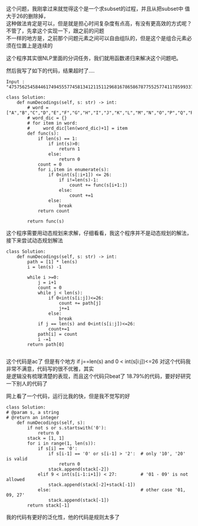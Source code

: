 这个问题，我刚拿过来就觉得这个是一个求subset的过程，并且从把subset中 值大于26的删除掉，\
这种做法肯定是可以，但是就是担心时间复杂度有点高，有没有更高效的方式呢？ 不管了，先拿这个实现一下，跟之前的问题\
不一样的地方是，之前那个问题元素之间可以自由组队的，但是这个是组合元素必须在位置上是连续的

这个程序其实很NLP里面的分词任务，我们就用函数递归来解决这个问题吧。

然后我写了如下的代码，结果超时了....

```
Input : "4757562545844617494555774581341211511296816786586787755257741178599337186486723247528324612117156948"

class Solution:
    def numDecodings(self, s: str) -> int:
        # word = ["A","B","C","D","E","F","G","H","I","J","K","L","M","N","O","P","Q","R","S","T","U","V","W","X","Y","Z"]
        # word_dic = {}
        # for item in word:
        #     word_dic[len(word_dic)+1] = item
        def func(s):
            if len(s) == 1:
                if int(s)>0:
                    return 1
                else:
                    return 0
            count = 0
            for i,item in enumerate(s):
                if 0<int(s[:i+1]) <= 26:
                    if i!=len(s)-1:
                        count += func(s[i+1:])
                    else:
                        count +=1
                else:
                    break
            return count
        
        return func(s)  

```

这个程序需要用动态规划来求解，仔细看看，我这个程序并不是动态规划的解法，接下来尝试动态规划解法

```
class Solution:
    def numDecodings(self, s: str) -> int:
        path = [1] * len(s)
        i = len(s) -1
        
        while i >=0:
            j = i+1
            count = 0
            while j < len(s):
                if 0<int(s[i:j])<=26:
                    count += path[j]
                    j+=1
                else:
                    break
            if j == len(s) and 0<int(s[i:j])<=26:
                count+=1
            path[i] = count
            i -=1
        return path[0]
                    
```
这个代码是ac了 但是有个地方 if j==len(s) and 0 < int(s[i:j])<=26 对这个代码我非常不满意，代码写的很不优雅，其实\
是逻辑没有梳理清楚的表现，而且这个代码只beat了 18.79%的代码，要好好研究一下别人的代码了

网上看了一个代码，运行比我的快，但是我不觉写的好

```
class Solution:
# @param s, a string
# @return an integer
    def numDecodings(self, s):
        if not s or s.startswith('0'):
            return 0
        stack = [1, 1]
        for i in range(1, len(s)):
            if s[i] == '0':
                if s[i-1] == '0' or s[i-1] > '2':  # only '10', '20' is valid
                    return 0
                stack.append(stack[-2])
            elif 9 < int(s[i-1:i+1]) < 27:         # '01 - 09' is not allowed
                stack.append(stack[-2]+stack[-1])
            else:                                  # other case '01, 09, 27'
                stack.append(stack[-1])
        return stack[-1]
```
我的代码有更好的泛化性，他的代码是规则太多了



